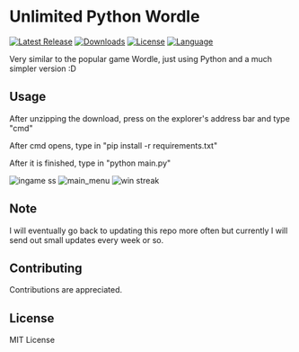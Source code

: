 # Unlimited Python Wordle


 [<img src="https://img.shields.io/github/v/release/ziadh/python-wordle?style=for-the-badge&color=red" alt="Latest Release">](https://github.com/ziadh/python-wordle/releases)
[![Downloads][downloads-shield]][downloads-url]
[![License][license-shield]][license-url]
[![Language][language-shield]][language-url]



Very similar to the popular game Wordle, just using Python and a much simpler version :D 

## Usage

After unzipping the download, press on the explorer's address bar and type "cmd"

After cmd opens, type in "pip install -r requirements.txt"

After it is finished, type in "python main.py"


![ingame ss](https://user-images.githubusercontent.com/15097797/212764502-75602a30-3aa9-4964-b61a-ef9383b3e6c5.png)
![main_menu](https://user-images.githubusercontent.com/15097797/212764515-45cd1d2c-f424-4a25-b83b-2ba6c31e6fa9.png)
![win streak](https://user-images.githubusercontent.com/15097797/212764550-bf1de39d-685d-47f0-9d07-aaa37c8a43db.png)

## Note

I will eventually go back to updating this repo more often but currently I will send out small updates every week or so.


## Contributing

Contributions are appreciated.

## License

MIT License




[downloads-shield]: https://img.shields.io/github/downloads/ziadh/python-wordle/total?style=for-the-badge&logo=github
[downloads-url]: https://github.com/ziadh/python-wordle/releases/latest
[license-shield]: https://img.shields.io/github/license/ziadh/python-wordle?style=for-the-badge
[license-url]: https://github.com/ziadh/python-wordle/blob/main/LICENSE
[language-shield]: https://img.shields.io/github/languages/top/ziadh/python-wordle?logo=python&logoColor=yellow&style=for-the-badge
[language-url]: https://www.python.org/

